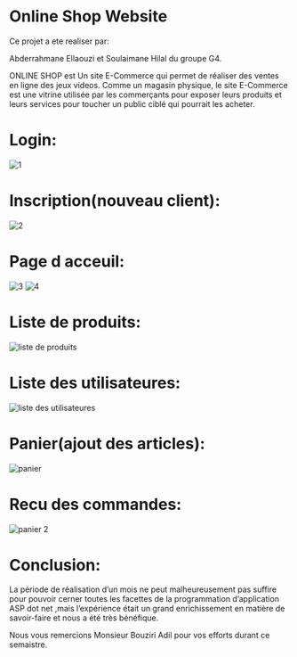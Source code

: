 # Online Shop Website

Ce projet a ete realiser par:

Abderrahmane Ellaouzi et Soulaimane Hilal du groupe G4.

ONLINE SHOP est Un site E-Commerce qui permet de réaliser des ventes en ligne des jeux videos. Comme un magasin physique, le site E-Commerce est une vitrine utilisée par les commerçants pour exposer leurs produits et leurs services pour toucher un public ciblé qui pourrait les acheter.



# Login: 
![1 ](https://user-images.githubusercontent.com/107000262/220225273-f15ca5bb-a1d3-43fb-a33d-c60ec1617055.png)

# Inscription(nouveau client):
![2](https://user-images.githubusercontent.com/107000262/220225492-0fd2dc1e-e404-4ca2-80b4-75d7675ac1e9.png)

# Page d acceuil:
![3](https://user-images.githubusercontent.com/107000262/220225630-5ed294b0-aa08-49d2-8d8d-5e268ecd0583.png)
![4](https://user-images.githubusercontent.com/107000262/220226614-e3fffe83-97ba-47b2-b79a-08cba9a445de.png)


# Liste de produits:
![liste de produits ](https://user-images.githubusercontent.com/107000262/220226896-d361ad19-f769-4ca5-83dd-7541d75fa8b3.png)


# Liste des utilisateures:
![liste des utilisateures ](https://user-images.githubusercontent.com/107000262/220227107-9a94f82c-67e6-4c4a-be20-21c4ac2420fd.png)


# Panier(ajout des articles):
![panier ](https://user-images.githubusercontent.com/107000262/220227302-6b7ac96c-ca2a-4bc6-885d-a5427d98e7e7.png)


# Recu des commandes:
![panier 2 ](https://user-images.githubusercontent.com/107000262/220227338-1ccab2c8-0f8c-4069-95fc-417a5225fb56.png)


# Conclusion:
La période de réalisation d’un mois ne peut malheureusement pas suffire pour pouvoir cerner toutes les facettes de la programmation d’application ASP dot net ,mais l’expérience était un grand enrichissement en matière de savoir-faire et nous a été très bénéfique.

Nous vous remercions Monsieur Bouziri Adil pour vos efforts durant ce semaistre.













